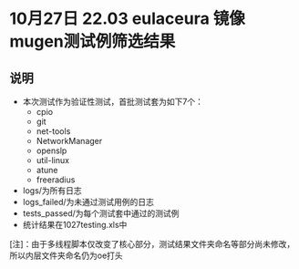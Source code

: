 # 10月27日 22.03 eulaceura 镜像 mugen测试例筛选结果  
## 说明  
- 本次测试作为验证性测试，首批测试套为如下7个：
  - cpio
  - git
  - net-tools
  - NetworkManager
  - openslp
  - util-linux
  - atune
  - freeradius
- logs/为所有日志  
- logs_failed/为未通过测试用例的日志  
- tests_passed/为每个测试套中通过的测试例  
- 统计结果在1027testing.xls中  



[注]：由于多线程脚本仅改变了核心部分，测试结果文件夹命名等部分尚未修改，所以内层文件夹命名仍为oe打头